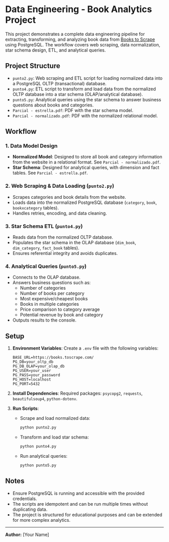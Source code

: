 # Data Engineering - Book Analytics Project

This project demonstrates a complete data engineering pipeline for extracting, transforming, and analyzing book data from [Books to Scrape](https://books.toscrape.com/index.html) using PostgreSQL. The workflow covers web scraping, data normalization, star schema design, ETL, and analytical queries.

## Project Structure

- `punto2.py`: Web scraping and ETL script for loading normalized data into a PostgreSQL OLTP (transactional) database.
- `punto4.py`: ETL script to transform and load data from the normalized OLTP database into a star schema (OLAP/analytical database).
- `punto5.py`: Analytical queries using the star schema to answer business questions about books and categories.
- `Parcial - estrella.pdf`: PDF with the star schema model.
- `Parcial - normalizado.pdf`: PDF with the normalized relational model.

## Workflow

### 1. Data Model Design
- **Normalized Model**: Designed to store all book and category information from the website in a relational format. See `Parcial - normalizado.pdf`.
- **Star Schema**: Designed for analytical queries, with dimension and fact tables. See `Parcial - estrella.pdf`.

### 2. Web Scraping & Data Loading (`punto2.py`)
- Scrapes categories and book details from the website.
- Loads data into the normalized PostgreSQL database (`category`, `book`, `bookxcategory` tables).
- Handles retries, encoding, and data cleaning.

### 3. Star Schema ETL (`punto4.py`)
- Reads data from the normalized OLTP database.
- Populates the star schema in the OLAP database (`dim_book`, `dim_category`, `fact_book` tables).
- Ensures referential integrity and avoids duplicates.

### 4. Analytical Queries (`punto5.py`)
- Connects to the OLAP database.
- Answers business questions such as:
  - Number of categories
  - Number of books per category
  - Most expensive/cheapest books
  - Books in multiple categories
  - Price comparison to category average
  - Potential revenue by book and category
- Outputs results to the console.

## Setup

1. **Environment Variables**: Create a `.env` file with the following variables:
   ```env
   BASE_URL=https://books.toscrape.com/
   PG_DB=your_oltp_db
   PG_DB_OLAP=your_olap_db
   PG_USER=your_user
   PG_PASS=your_password
   PG_HOST=localhost
   PG_PORT=5432
   ```
2. **Install Dependencies**:
   Required packages: `psycopg2`, `requests`, `beautifulsoup4`, `python-dotenv`.

3. **Run Scripts**:
   - Scrape and load normalized data:
     ```bash
     python punto2.py
     ```
   - Transform and load star schema:
     ```bash
     python punto4.py
     ```
   - Run analytical queries:
     ```bash
     python punto5.py
     ```

## Notes
- Ensure PostgreSQL is running and accessible with the provided credentials.
- The scripts are idempotent and can be run multiple times without duplicating data.
- The project is structured for educational purposes and can be extended for more complex analytics.

---

**Author:** [Your Name]

